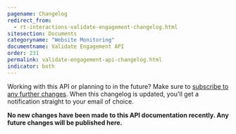 ```yaml
---
pagename: Changelog
redirect_from:
  - rt-interactions-validate-engagement-changelog.html
sitesection: Documents
categoryname: "Website Monitoring"
documentname: Validate Engagement API
order: 231
permalink: validate-engagement-api-changelog.html
indicator: both
---
```


<div class="attn-alert">Working with this API or planning to in the future? Make sure to <a href="https://visualping.io/?url=developers.liveperson.com/rt-interactions-validate-engagement-changelog.html&mode=web&css=post-content" target="_blank" rel="noopener noreferrer">subscribe to any further changes</a>. When this changelog is updated, you'll get a notification straight to your email of choice.</div>

**No new changes have been made to this API documentation recently. Any future changes will be published here.**
